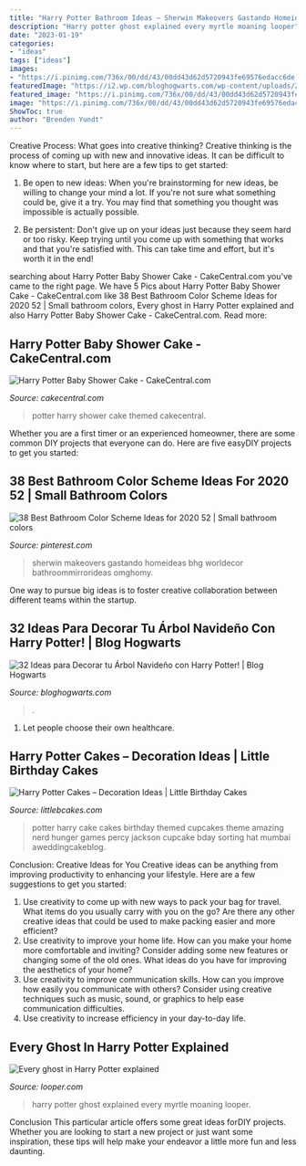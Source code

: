 ```yaml
---
title: "Harry Potter Bathroom Ideas ~ Sherwin Makeovers Gastando Homeideas Bhg Worldecor Bathroommirrorideas Omghomy"
description: "Harry potter ghost explained every myrtle moaning looper"
date: "2023-01-19"
categories:
- "ideas"
tags: ["ideas"]
images:
- "https://i.pinimg.com/736x/00/dd/43/00dd43d62d5720943fe69576edacc6de.jpg"
featuredImage: "https://i2.wp.com/bloghogwarts.com/wp-content/uploads/2014/12/Harry-Potter-BlogHogwarts-Navidad-Arbol-Ornamento-27.jpg?resize=485%2C901"
featured_image: "https://i.pinimg.com/736x/00/dd/43/00dd43d62d5720943fe69576edacc6de.jpg"
image: "https://i.pinimg.com/736x/00/dd/43/00dd43d62d5720943fe69576edacc6de.jpg"
ShowToc: true
author: "Brenden Yundt"
---
```



Creative Process: What goes into creative thinking?
Creative thinking is the process of coming up with new and innovative ideas. It can be difficult to know where to start, but here are a few tips to get started: 
1. Be open to new ideas: When you're brainstorming for new ideas, be willing to change your mind a lot. If you're not sure what something could be, give it a try. You may find that something you thought was impossible is actually possible. 

2. Be persistent: Don't give up on your ideas just because they seem hard or too risky. Keep trying until you come up with something that works and that you're satisfied with. This can take time and effort, but it's worth it in the end! 


	

		
searching about Harry Potter Baby Shower Cake - CakeCentral.com you've came to the right page. We have 5 Pics about Harry Potter Baby Shower Cake - CakeCentral.com like 38 Best Bathroom Color Scheme Ideas for 2020 52 | Small bathroom colors, Every ghost in Harry Potter explained and also Harry Potter Baby Shower Cake - CakeCentral.com. Read more:
		
    
## Harry Potter Baby Shower Cake - CakeCentral.com

<img loading=lazy src="https://cdn001.cakecentral.com/gallery/2017/04/900_harry-potter-baby-shower-cake-9525159jJGT.jpg" onerror="this.onerror=null;this.src='https://tse4.mm.bing.net/th?id=OIP.sT3FI6nWJJ-IY6Fkxu_nyQHaKT&amp;pid=15.1';" alt="Harry Potter Baby Shower Cake - CakeCentral.com">

_Source: cakecentral.com_

>potter harry shower cake themed cakecentral. 

	

Whether you are a first timer or an experienced homeowner, there are some common DIY projects that everyone can do. Here are five easyDIY projects to get you started:

    
## 38 Best Bathroom Color Scheme Ideas For 2020 52 | Small Bathroom Colors

<img loading=lazy src="https://i.pinimg.com/736x/00/dd/43/00dd43d62d5720943fe69576edacc6de.jpg" onerror="this.onerror=null;this.src='https://tse1.mm.bing.net/th?id=OIP.UCe5BkWndP6WAYguvOdwbwHaLH&amp;pid=15.1';" alt="38 Best Bathroom Color Scheme Ideas for 2020 52 | Small bathroom colors">

_Source: pinterest.com_

>sherwin makeovers gastando homeideas bhg worldecor bathroommirrorideas omghomy. 

	

One way to pursue big ideas is to foster creative collaboration between different teams within the startup.

    
## 32 Ideas Para Decorar Tu Árbol Navideño Con Harry Potter! | Blog Hogwarts

<img loading=lazy src="https://i2.wp.com/bloghogwarts.com/wp-content/uploads/2014/12/Harry-Potter-BlogHogwarts-Navidad-Arbol-Ornamento-27.jpg?resize=485%2C901" onerror="this.onerror=null;this.src='https://tse4.mm.bing.net/th?id=OIP.QCZNOGASCKEcJeVjQ-zrdgHaNw&amp;pid=15.1';" alt="32 Ideas para Decorar tu Árbol Navideño con Harry Potter! | Blog Hogwarts">

_Source: bloghogwarts.com_

>. 

	

1. Let people choose their own healthcare.

    
## Harry Potter Cakes – Decoration Ideas | Little Birthday Cakes

<img loading=lazy src="http://www.littlebcakes.com/wp-content/uploads/2013/08/Harry-Potter-Cake.jpeg" onerror="this.onerror=null;this.src='https://tse2.mm.bing.net/th?id=OIP.JML6DGVDqKRSEupHJ99CCQHaJ4&amp;pid=15.1';" alt="Harry Potter Cakes – Decoration Ideas | Little Birthday Cakes">

_Source: littlebcakes.com_

>potter harry cake cakes birthday themed cupcakes theme amazing nerd hunger games percy jackson cupcake bday sorting hat mumbai aweddingcakeblog. 

	

Conclusion: Creative Ideas for You
Creative ideas can be anything from improving productivity to enhancing your lifestyle. Here are a few suggestions to get you started: 
1. Use creativity to come up with new ways to pack your bag for travel. What items do you usually carry with you on the go? Are there any other creative ideas that could be used to make packing easier and more efficient?
2. Use creativity to improve your home life. How can you make your home more comfortable and inviting? Consider adding some new features or changing some of the old ones. What ideas do you have for improving the aesthetics of your home? 
3. Use creativity to improve communication skills. How can you improve how easily you communicate with others? Consider using creative techniques such as music, sound, or graphics to help ease communication difficulties.
4. Use creativity to increase efficiency in your day-to-day life.

    
## Every Ghost In Harry Potter Explained

<img loading=lazy src="https://img2.looper.com/img/gallery/every-ghost-in-harry-potter-explained/intro-1594399550.jpg" onerror="this.onerror=null;this.src='https://tse1.mm.bing.net/th?id=OIP.4j3dEX3Y_OTfYtaqPRIKcwHaEK&amp;pid=15.1';" alt="Every ghost in Harry Potter explained">

_Source: looper.com_

>harry potter ghost explained every myrtle moaning looper. 

	

Conclusion
This particular article offers some great ideas forDIY projects. Whether you are looking to start a new project or just want some inspiration, these tips will help make your endeavor a little more fun and less daunting.

